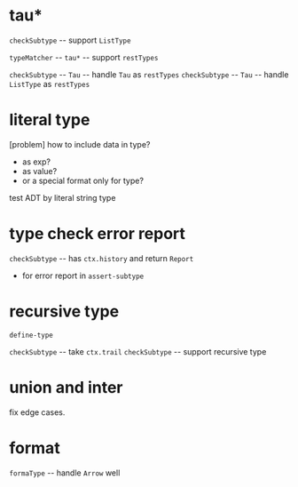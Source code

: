 # tau*

`checkSubtype` -- support `ListType`

`typeMatcher` -- `tau*` -- support `restTypes`

`checkSubtype` -- `Tau` -- handle `Tau` as `restTypes`
`checkSubtype` -- `Tau` -- handle `ListType` as `restTypes`

# literal type

[problem] how to include data in type?

- as exp?
- as value?
- or a special format only for type?

test ADT by literal string type

# type check error report

`checkSubtype` -- has `ctx.history` and return `Report`

- for error report in `assert-subtype`

# recursive type

`define-type`

`checkSubtype` -- take `ctx.trail`
`checkSubtype` -- support recursive type

# union and inter

fix edge cases.

# format

`formaType` -- handle `Arrow` well
